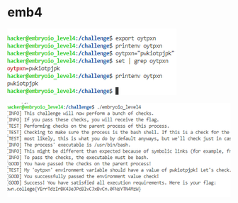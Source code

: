 # emb4

![](<../../.gitbook/assets/image (76) (1) (1).png>)

![for int main(argc, \*argv, \*envp), envp is defiend by environment ](<../../.gitbook/assets/image (106) (1).png>)
